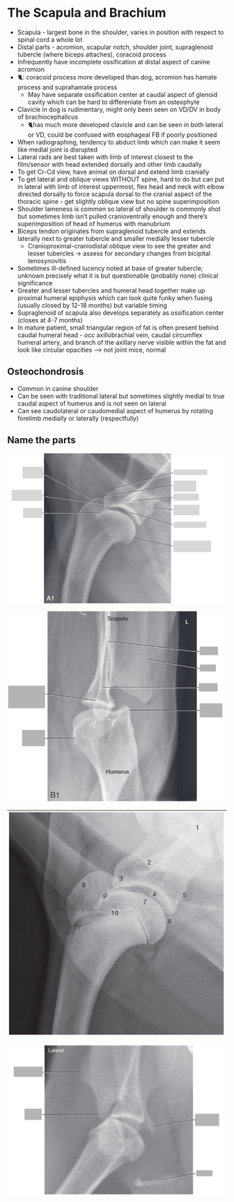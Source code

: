 
# The Scapula and Brachium
* Scapula - largest bone in the shoulder, varies in position with respect to spinal cord a whole lot
* Distal parts - acromion, scapular notch, shoulder joint, supraglenoid tubercle (where biceps attaches), coracoid process
* Infrequently have incomplete ossification at distal aspect of canine acromion
* 🐈: coracoid process more developed than dog, acromion has hamate process and suprahamate process
  * May have separate ossification center at caudal aspect of glenoid cavity which can be hard to differeniate from an osteophyte
* Clavicle in dog is rudimentary, might only been seen on VD/DV in body of brachiocephalicus
  * 🐈has much more developed clavicle and can be seen in both lateral or VD, could be confused with eosphageal FB if poorly positioned
* When radiographing, tendency to abduct limb which can make it seem like medial joint is disrupted
* Lateral rads are best taken with limb of interest closest to the film/sensor with head extended dorsally and other limb caudally
* To get Cr-Cd view, have animal on dorsal and extend limb cranially
* To get lateral and oblique views WITHOUT spine, hard to do but can put in lateral with limb of interest uppermost, flex head and neck with elbow directed dorsally to force scapula dorsal to the cranial aspect of the thoracic spine - get slightly oblique view but no spine superimposition
* Shoulder lameness is common so lateral of shoulder is commonly shot but sometimes limb isn’t pulled cranioventrally enough and there’s superimposition of head of humerus with manubrium
* Biceps tendon originates from supraglenoid tubercle and extends laterally next to greater tubercle and smaller medially lesser tubercle
  * Cranioproximal-craniodistal oblique view to see the greater and lesser tubercles -> assess for secondary changes from bicipital tenosynovitis
* Sometimes ill-defined lucency noted at base of greater tubercle; unknown precisely what it is but questionable (probably none) clinical significance
* Greater and lesser tubercles and humeral head together make up proximal humeral epiphysis which can look quite funky when fusing (usually closed by 12-18 months) but variable timing
* Supraglenoid of scapula also develops separately as ossification center (closes at 4-7 months)
* In mature patient, small triangular region of fat is often present behind caudal humeral head - occ axillobrachial vein, caudal circumflex humeral artery, and branch of the axillary nerve visible within the fat and look like circular opacities --> not joint mice, normal

## Osteochondrosis
* Common in canine shoulder
* Can be seen with traditional lateral but sometimes slightly medial to true caudal aspect of humerus and is not seen on lateral
* Can see caudolateral or caudomedial aspect of humerus by rotating forelimb medially or laterally (respectfully)

## Name the parts
![Name the parts Fig4-3A1](Fig4-3A1.png)

![](Fig4-3b1)

![](Miller-Fig4-98)

![](Fig4-4cat)